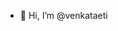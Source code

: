 - 👋 Hi, I’m @venkataeti


<!---
venkataeti/venkataeti is a ✨ special ✨ repository because its `README.md` (this file) appears on your GitHub profile.
You can click the Preview link to take a look at your changes.
--->
